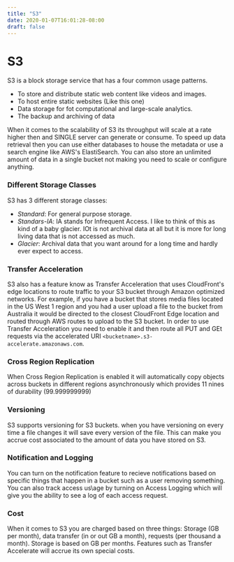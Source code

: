 ```yaml
---
title: "S3"
date: 2020-01-07T16:01:28-08:00
draft: false
---
```



# S3

S3 is a block storage service that has a four common usage patterns.

- To store and distribute static web content like videos and images.
- To host entire static websites (Like this one)
- Data storage for fot computational and large-scale analytics.
- The backup and archiving of data

When it comes to the scalability of S3 its throughput will scale at a rate higher then and SINGLE server can generate or consume. To speed up data retrieval then you can use either databases to house the metadata or use a search engine like AWS's ElastiSearch. You can also store an unlimited amount of data in a single bucket not making you need to scale or configure anything.

### Different Storage Classes

S3 has 3 different storage classes:

- *Standard*: For general purpose storage.
- *Standars-IA*: IA stands for Infrequent Access. I like to think of this as kind of a baby glacier. IOt is not archival data at all but it is more for long living data that is not accessed as much.
- *Glacier*: Archival data that you want around for a long time and hardly ever expect to access.


### Transfer Acceleration
S3 also has a feature know as Transfer Acceleration that uses CloudFront's edge locations to route traffic to your S3 bucket through Amazon optimized networks. For example, if you have a bucket that stores media files located in the US West 1 region and you had a user upload a file to the bucket from Australia it would be directed to the closest CloudFront Edge location and routed through AWS routes to upload to the S3 bucket. In order to use Transfer Acceleration you need to enable it and then route all PUT and GEt requests via the accelerated URI ```<bucketname>.s3-accelerate.amazonaws.com```.

### Cross Region Replication
When Cross Region Replication is enabled it will automatically copy objects across buckets in different regions asynchronously which provides 11 nines of durability (99.999999999) 

### Versioning
S3 supports versioning for S3 buckets. when you have versioning on every time a file changes it will save every version of the file. This can make you accrue cost associated to the amount of data you have stored on S3. 

### Notification and Logging
You can turn on the notification feature to recieve notifications based on specific things that happen in a bucket such as a user removing something. You can also track access us\age by turning on Access Logging which will give you the ability to see a log of each access request.

### Cost

When it comes to S3 you are charged based on three things: Storage (GB per month), data transfer (in or out GB a month), requests (per thousand a month). Storage is based on GB per months. Features such as Transfer Accelerate will accrue its own special costs.